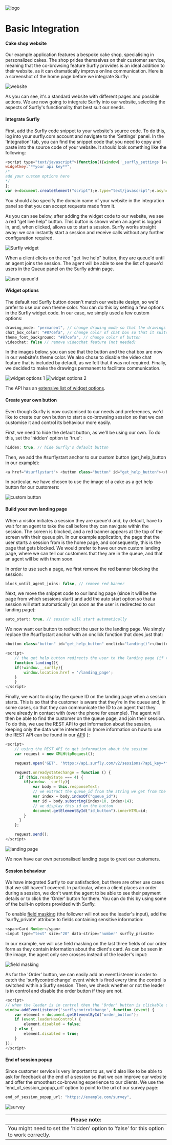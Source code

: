 ![logo](../images/logosmall.png)

# Basic Integration

<a name="website"></a>
#### Cake shop website

Our example application features a bespoke cake shop, specialising in personalized cakes. The shop prides themselves on their customer service, meaning that the co-browsing feature Surfly provides is an ideal addition to their website, as it can dramatically improve online communication. 
Here is a screenshot of the home page before we integrate Surfly:

![website](https://raw.githubusercontent.com/MathildeJ/Fantasy_Bakes/master/static/s1.png)

As you can see, it's a standard website with different pages and possible actions. 
We are now going to integrate Surfly into our website, selecting the aspects of Surfly's functionality that best suit our needs.


<a name="integrate"></a>
#### Integrate Surfly 

First, add the Surfly code snippet to your website's source code. To do this, log into your surfly.com account and navigate to the 'Settings' panel. In the 'Integration' tab, you can find the snippet code that you need to copy and paste into the source code of your website.
It should look something like the following:
``` javascript
<script type="text/javascript">(function(){window['_surfly_settings']=window['_surfly_settings']||{
widgetkey:"**your api key**",
/*
add your custom options here
*/
};
var e=document.createElement("script");e.type="text/javascript";e.async=!0;e.src="https://surfly.com/static/js/widget.js";var n=document.getElementsByTagName("script")[0];n.parentNode.insertBefore(e,n); })();</script>
```

You should also specify the domain name of your website in the integration panel so that you can accept requests made from it.


As you can see below, after adding the widget code to our website, we see a red "get live help" button.  This button is shown when an agent is logged in, and, when clicked, allows us to start a session. Surfly works straight away: we can instantly start a session and receive calls without any further configuration required. 

![Surfly widget](https://raw.githubusercontent.com/MathildeJ/Fantasy_Bakes/master/static/sfbutton.png)

When a client clicks on the red "get live help" button, they are queue'd until an agent joins the session. The agent will be able to see the list of queue'd users in the Queue panel on the Surfly admin page.

![user queue'd](https://raw.githubusercontent.com/MathildeJ/Fantasy_Bakes/master/static/s3.png)


<a name="widget"></a>
#### Widget options

The default red Surfly button doesn't match our website design, so we'd prefer to use our own theme color. You can do this by setting a few options in the Surfly widget code.
In our case, we simply used a few custom options:
``` javascript
drawing_mode: "permanent", // change drawing mode so that the drawings last
chat_box_color: "#87cefa", // change color of chat box so that it suits our website's theme
theme_font_background: "#87cefa", // change color of button 
videochat: false // remove videochat feature (not needed)
```
In the images below, you can see that the button and the chat box are now in our website's theme color. We also chose to disable the video chat feature that is included by default, as we felt that it was not required. Finally, we decided to make the drawings permanent to facilitate communication.

![widget options 1](https://raw.githubusercontent.com/MathildeJ/Fantasy_Bakes/master/static/blue-button.png) ![widget options 2](https://raw.githubusercontent.com/MathildeJ/Fantasy_Bakes/master/static/s5.png)

The API has an [extensive list of widget options](../widget_options/session_interaction_options.md).


<a name="start_button"></a>
#### Create your own button

Even though Surfly is now customised to our needs and preferences, we'd like to create our own button to start a co-browsing session so that we can customise it and control its behaviour more easily.

First, we need to hide the default button, as we'll be using our own. To do this, set the 'hidden' option to 'true':
``` javascript
hidden: true, // hide Surfly's default button
```
Then, we add the #surflystart anchor to our custom button (get_help_button in our example):
``` javascript
<a href="#surflystart"> <button class="button" id="get_help_button"></button></a>
```
In particular, we have chosen to use the image of a cake as a get help button for our customers:

![custom button](https://raw.githubusercontent.com/MathildeJ/Fantasy_Bakes/master/static/s6-zoom.png)


<a name="landing"></a>
#### Build your own landing page

When a visitor initiates a session they are queue'd and, by default, have to wait for an agent to take the call before they can navigate within the session. The screen is blocked, and a red banner appears at the top of the screen with their queue pin. In our example application, the page that the user starts a session from is the home page, and consequently, this is the page that gets blocked. We would prefer to have our own custom landing page, where we can tell our customers that they are in the queue, and that an agent will be with them soon. 

In order to use such a page, we first remove the red banner blocking the session:
``` javascript
block_until_agent_joins: false, // remove red banner
```
Next, we move the snippet code to our landing page (since it will be the page from which sessions start) and add the auto start option so that a session will start automatically (as soon as the user is redirected to our landing page):
``` javascript
auto_start: true, // session will start automatically
```
We now want our button to redirect the user to the landing page. We simply replace the #surflystart anchor with an onclick function that does just that:

``` javascript
<button class="button" id="get_help_button" onclick="landing()"></button>

<script>
    // the get help button redirects the user to the landing page (if they're not already in a session)
    function landing(){
	if(!window.__surfly){
		window.location.href = '/landing_page';
	}
    }
</script>
```
Finally, we want to display the queue ID on the landing page when a session starts. This is so that the customer is aware that they're in the queue and, in some cases, so that they can communicate the ID to an agent that they were already in contact with (over the phone for example). The agent will then be able to find the customer on the queue page, and join their session. To do this, we use the REST API to get information about the session, keeping only the data we're interested in (more information on how to use the REST API can be found in our [API](../widget_options/widget_options.md)) ):
``` javascript
<script>
 	// using the REST API to get information about the session
	var request = new XMLHttpRequest();

	request.open('GET', 'https://api.surfly.com/v2/sessions/?api_key=**your api key**&active_session=true');

	request.onreadystatechange = function () {
	  if (this.readyState === 4) {
	    if(window.__surfly){
		    var body = this.responseText; 
		    // we extract the queue_id from the string we get from the request
		    var index = body.indexOf("queue_id");
		    var id = body.substring(index+10, index+14);
		    // we display this id on the button
		    document.getElementById("id_button").innerHTML=id;
	    }
	  }
	};

	request.send();
</script>
```
![landing page](https://raw.githubusercontent.com/MathildeJ/Fantasy_Bakes/master/static/landing_page_flow.gif)

We now have our own personalised landing page to greet our customers.


<a name="session"></a>
#### Session behaviour

We have integrated Surfly to our satisfaction, but there are other use cases that we still haven't covered. In particular, when a client places an order during a session, we don't want the agent to be able to see their payment details or to click the 'Order' button for them. 
You can do this by using some of the built-in options provided with Surfly.

To enable [field masking](../introduction/integration_options.md/#field_masking) (the follower will not see the leader's input), add the 'surfly_private' attribute to fields containing sensitive information:
``` javascript
<span>Card Number</span>
<input type="text" size="20" data-stripe="number" surfly_private>
```
In our example, we will use field masking on the last three fields of our order form as they contain information about the client's card. As can be seen in the image, the agent only see crosses instead of the leader's input:

![field masking](https://raw.githubusercontent.com/MathildeJ/Fantasy_Bakes/master/static/s8.png)

As for the 'Order' button, we can easily add an eventListener in order to catch the 'surflycontrolchange' event which is fired every time the control is switched within a Surfly session. Then, we check whether or not the leader is in control and disable the order button if they are not.
``` javascript
<script>
// when the leader is in control then the 'Order' button is clickable otherwise, it is disabled
window.addEventListener('surflycontrolchange', function (event) {
    var element = document.getElementById("order_button");
    if (event.leaderHasControl) {
        element.disabled = false;
    } else {
        element.disabled = true;
    }
});
</script>
```


<a name="popup"></a>
#### End of session popup

Since customer service is very important to us, we'd also like to be able to ask for feedback at the end of a session so that we can improve our website and offer the smoothest co-browsing experience to our clients.
We use the 'end_of_session_popup_url' option to point to the url of our survey page:
``` javascript
end_of_session_popup_url: "https://example.com/survey",
```

![survey](https://raw.githubusercontent.com/MathildeJ/Fantasy_Bakes/master/static/s9.png)

| Please note: | 
| ------------- |
| You might need to set the 'hidden' option to 'false' for this option to work correctly.| 
